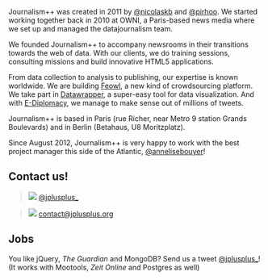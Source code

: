 Journalism++ was created in 2011 by [@nicolaskb](http://twitter.com/nicolaskb/) and [@pirhoo](http://twitter.com/pirhoo/). We started working together back in 2010 at OWNI, a Paris-based news media where we set up and managed the datajournalism team.

We founded Journalism++ to accompany newsrooms in their transitions towards the web of data. With our clients, we do training sessions, consulting missions and build innovative HTML5 applications.

From data collection to analysis to publishing, our expertise is known worldwide. We are building [Feowl](http://www.feowl.com/comingsoon/), a new kind of crowdsourcing platform. We take part in [Datawrapper](http://datawrapper.de/), a super-easy tool for data visualization. And with [E-Diplomacy](http://ediplomacy.afp.com/), we manage to make sense out of millions of tweets.

Journalism++ is based in Paris (rue Richer, near Metro 9 station Grands Boulevards) and in Berlin (Betahaus, U8 Moritzplatz).

Since August 2012, Journalism++ is very happy to work with the best project manager this side of the Atlantic, [@annelisebouyer](https://twitter.com/annelisebouyer)!


## Contact us!




> 

> 
> ![](http://oeildupirate.com/jplusplus/files/iconmonstr-twitter-5-icon.png) [@jplusplus_](https://twitter.com/jplusplus_)
> 
> 


> 
> ![](http://oeildupirate.com/jplusplus/files/iconmonstr-email-10-icon.png) [contact@jplusplus.org](mailto:contact@jplusplus.org)
> 
> 





## Jobs


You like jQuery, _The Guardian_ and MongoDB? Send us a tweet [@jplusplus_](https://twitter.com/jplusplus_)! (It works with Mootools, _Zeit Online_ and Postgres as well)

